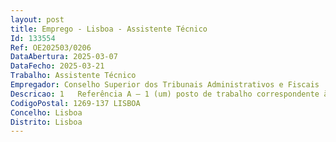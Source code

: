 ```yaml
--- 
layout: post
title: Emprego - Lisboa - Assistente Técnico
Id: 133554
Ref: OE202503/0206
DataAbertura: 2025-03-07
DataFecho: 2025-03-21
Trabalho: Assistente Técnico
Empregador: Conselho Superior dos Tribunais Administrativos e Fiscais
Descricao: 1   Referência A — 1 (um) posto de trabalho correspondente à carreira e categoria de Assistente Técnico, na Secção de Expediente, Arquivo, Gestão Informática e Comunicação (SEAGIC) da Direção de Serviços de Administração Geral da Secretaria do CSTAF  a) Assegurar a recepção de todo o expediente e documentação recebidos no CSTAF, em formato papel e por via eletrônica (correio postal e correio eletrônico, etc.) b) Promover a classificação, registo e digitalização de todo o expediente e documentos recebidos e enviados em formato papel e por via eletrônica (correio postal e correio eletrônico, etc.) c) Organizar diariamente todo o expediente interno e externo do CSTAF  d) Garantir a preparação do expediente para envio em papel e via eletrônica, através da sua análise, identificação, registo e digitalização e) Promover o encaminhamento de documentação produzida e recebida no CSTAF de acordo com despachos exarados superiormente f) Promover a pesquisa e a recuperação de informação sobre expediente e documentação (registo de entradas e saídas), requerida pela Secretaria do CSTAF g) Realizar todas as tarefas administrativas inerentes à função, tais como o tratamento e gestão de documentação, correspondência e arquivo h) Organizar a informação, elaborar a documentação e constituir os dossiers necessários às atividades da SEAIC i) Cumprimento de despachos e elaboração de ofícios da SEAIC  j) Organizar e atualizar o arquivo de documentação e informação da SEAIC k) Proceder ao arquivamento da documentação (papel digital) após a sua conclusão, mantendo atualizadas as bases de dados e os ficheiros necessários ao bom funcionamento dos serviços l) Apoiar os trabalhos de tratamento técnico documental (análise de documentos, apoio à descrição, classificação, ordenação, acondicionamento e instalação de documentos) da SEAIC m) Assegurar o processo interno de digitalização da documentação do CSTAF n) Utilizar a informática na ótica do utilizador (processamento de texto, folha de cálculo, correio eletrônico, bases de dados, internet e intranet) no exercício das suas funções.2   Referência B — 1 (um) posto de posto de trabalho correspondente à carreira e categoria de Assistente Técnico, na Secção de Gestão Financeira, Orçamental, Património e Fundos Europeus (SGFOPFE) da Direção de Serviços de Administração Geral da Secretaria do CSTAF a) Apoiar e acompanhar a logística da SGFOPFE DSAG  b) Gerir a documentação e os processos administrativos relacionados com a contratação, integração, compensação e benefícios dos colaboradores c) Colaborar nos procedimentos inerentes a todo o ciclo de despesa e de receita d) Executar no sistema contabilístico GeRFiP os seguintes procedimentos, quer da atividade funcional, quer de PRR  i. registo no Sistema de Informação de Gestão Orçamental (SIGO) Sistema Central de Encargos Plurianuais (SCEP) os encargos plurianuais relativos à área funcional tradicional e PRR  ii. abertura de processos de despesa (NPD – N.º de Processo de Despesa), nos vários orçamentos de cada entidade  iii. elaboração de autorizações de despesa (AD´s) e notas de encomenda  iv. registo de compromissos futuros  v. registo de cauções e lançamento dos bens a nível patrimonial.e) Efetuar em GerFiP os seguintes procedimentos  i. registo de cabimentos, compromissos e faturas relativos aos processos de despesa  ii. registo de faturas de processos logísticos e financeirosiii. elaboração do pedido de autorização de pagamento (PAP) iv. solicitação das certidões de não dívida à Autoridade Tributária e à Segurança Social atualizadas, antes do pagamento das faturas  v. arquivamento do PAP com a fatura e todos os elementos que compõem o processo de despesa por classificação económica e fonte de financiamento.f) Efetuar os registos relativos ao processamento das despesas dos Fundo de Maneio constituídos de acordo com a deliberação do CSTAF g) Efetuar os procedimentos necessários, relativos à aquisição de bens e serviços com vista a assegurar o funcionamento dos serviços h) Controlar os bens fornecidos e os serviços prestados i) Executar os procedimentos necessários à aquisição de bens e serviços e assegurar o controle e distribuição de stocks dos bens consumíveis, e à gestão eficiente dos mesmos j) Utilizar a informática na ótica do utilizador (processamento de texto, folha de cálculo, correio eletrônico, bases de dados, internet e intranet) no exercício das suas funções.
CodigoPostal: 1269-137 LISBOA
Concelho: Lisboa
Distrito: Lisboa
--- 
```

